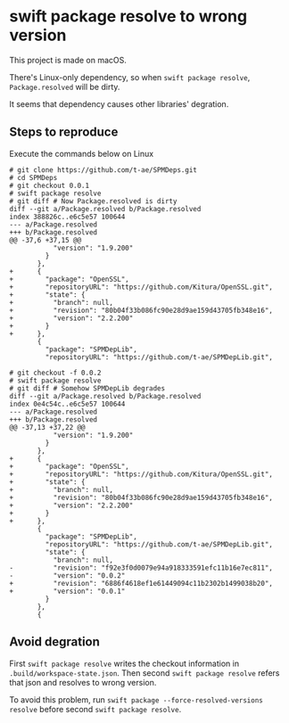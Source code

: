 # swift package resolve to wrong version

This project is made on macOS.

There's Linux-only dependency, so when `swift package resolve`, `Package.resolved` will be  dirty.

It seems that dependency causes other libraries' degration.

## Steps to reproduce

Execute the commands below on Linux

```
# git clone https://github.com/t-ae/SPMDeps.git
# cd SPMDeps
# git checkout 0.0.1
# swift package resolve
# git diff # Now Package.resolved is dirty
diff --git a/Package.resolved b/Package.resolved
index 388826c..e6c5e57 100644
--- a/Package.resolved
+++ b/Package.resolved
@@ -37,6 +37,15 @@
           "version": "1.9.200"
         }
       },
+      {
+        "package": "OpenSSL",
+        "repositoryURL": "https://github.com/Kitura/OpenSSL.git",
+        "state": {
+          "branch": null,
+          "revision": "80b04f33b086fc90e28d9ae159d43705fb348e16",
+          "version": "2.2.200"
+        }
+      },
       {
         "package": "SPMDepLib",
         "repositoryURL": "https://github.com/t-ae/SPMDepLib.git",

# git checkout -f 0.0.2
# swift package resolve
# git diff # Somehow SPMDepLib degrades
diff --git a/Package.resolved b/Package.resolved
index 0e4c54c..e6c5e57 100644
--- a/Package.resolved
+++ b/Package.resolved
@@ -37,13 +37,22 @@
           "version": "1.9.200"
         }
       },
+      {
+        "package": "OpenSSL",
+        "repositoryURL": "https://github.com/Kitura/OpenSSL.git",
+        "state": {
+          "branch": null,
+          "revision": "80b04f33b086fc90e28d9ae159d43705fb348e16",
+          "version": "2.2.200"
+        }
+      },
       {
         "package": "SPMDepLib",
         "repositoryURL": "https://github.com/t-ae/SPMDepLib.git",
         "state": {
           "branch": null,
-          "revision": "f92e3f0d0079e94a918333591efc11b16e7ec811",
-          "version": "0.0.2"
+          "revision": "6886f4618ef1e61449094c11b2302b1499038b20",
+          "version": "0.0.1"
         }
       },
       {
```

## Avoid degration

First `swift package resolve` writes the checkout information in `.build/workspace-state.json`.
Then second `swift package resolve` refers that json and resolves to wrong version.

To avoid this problem, run `swift package --force-resolved-versions resolve` before second `swift package resolve`.
